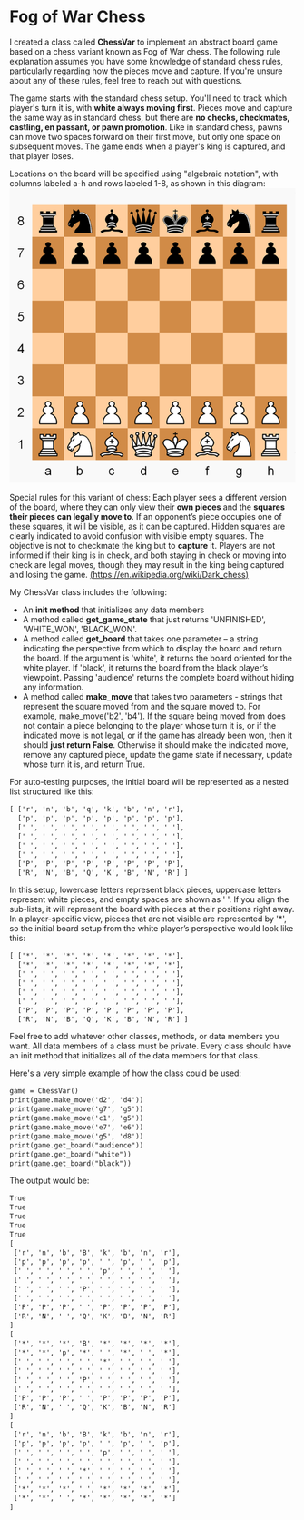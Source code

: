 # Fog of War Chess

I created a class called **ChessVar** to implement an abstract board game based on a chess variant known as Fog of War chess. The following rule explanation assumes you have some knowledge of standard chess rules, particularly regarding how the pieces move and capture. If you're unsure about any of these rules, feel free to reach out with questions.

The game starts with the standard chess setup. You'll need to track which player's turn it is, with **white always moving first**. Pieces move and capture the same way as in standard chess, but there are **no checks, checkmates, castling, en passant, or pawn promotion**. Like in standard chess, pawns can move two spaces forward on their first move, but only one space on subsequent moves. The game ends when a player's king is captured, and that player loses.

Locations on the board will be specified using "algebraic notation", with columns labeled a-h and rows labeled 1-8, as shown in this diagram: ![board](board.png "board")

Special rules for this variant of chess:
Each player sees a different version of the board, where they can only view their **own pieces** and the **squares their pieces can legally move to**. If an opponent’s piece occupies one of these squares, it will be visible, as it can be captured. Hidden squares are clearly indicated to avoid confusion with visible empty squares. The objective is not to checkmate the king but to **capture** it. Players are not informed if their king is in check, and both staying in check or moving into check are legal moves, though they may result in the king being captured and losing the game.
[(https://en.wikipedia.org/wiki/Dark_chess)](https://en.wikipedia.org/wiki/Dark_chess)

My ChessVar class includes the following:
* An **init method** that initializes any data members
* A method called **get_game_state** that just returns 'UNFINISHED', 'WHITE_WON', 'BLACK_WON'. 
* A method called **get_board** that takes one parameter – a string indicating the perspective from which to display the board and return the board. If the argument is 'white', it returns the board oriented for the white player. If 'black', it returns the board from the black player’s viewpoint. Passing 'audience' returns the complete board without hiding any information.
* A method called **make_move** that takes two parameters - strings that represent the square moved from and the square moved to.  For example, make_move('b2', 'b4').  If the square being moved from does not contain a piece belonging to the player whose turn it is, or if the indicated move is not legal, or if the game has already been won, then it should **just return False**.  Otherwise it should make the indicated move, remove any captured piece, update the game state if necessary, update whose turn it is, and return True.

For auto-testing purposes, the initial board will be represented as a nested list structured like this: 
```
[ ['r', 'n', 'b', 'q', 'k', 'b', 'n', 'r'], 
  ['p', 'p', 'p', 'p', 'p', 'p', 'p', 'p'], 
  [' ', ' ', ' ', ' ', ' ', ' ', ' ', ' '], 
  [' ', ' ', ' ', ' ', ' ', ' ', ' ', ' '], 
  [' ', ' ', ' ', ' ', ' ', ' ', ' ', ' '], 
  [' ', ' ', ' ', ' ', ' ', ' ', ' ', ' '], 
  ['P', 'P', 'P', 'P', 'P', 'P', 'P', 'P'], 
  ['R', 'N', 'B', 'Q', 'K', 'B', 'N', 'R'] ]
```

In this setup, lowercase letters represent black pieces, uppercase letters represent white pieces, and empty spaces are shown as ' '. If you align the sub-lists, it will represent the board with pieces at their positions right away. In a player-specific view, pieces that are not visible are represented by '*', so the initial board setup from the white player’s perspective would look like this: 
```
[ ['*', '*', '*', '*', '*', '*', '*', '*'], 
  ['*', '*', '*', '*', '*', '*', '*', '*'], 
  [' ', ' ', ' ', ' ', ' ', ' ', ' ', ' '], 
  [' ', ' ', ' ', ' ', ' ', ' ', ' ', ' '], 
  [' ', ' ', ' ', ' ', ' ', ' ', ' ', ' '], 
  [' ', ' ', ' ', ' ', ' ', ' ', ' ', ' '], 
  ['P', 'P', 'P', 'P', 'P', 'P', 'P', 'P'], 
  ['R', 'N', 'B', 'Q', 'K', 'B', 'N', 'R'] ]
```

Feel free to add whatever other classes, methods, or data members you want.  All data members of a class must be private.  Every class should have an init method that initializes all of the data members for that class.

Here's a very simple example of how the class could be used:
```
game = ChessVar()
print(game.make_move('d2', 'd4'))
print(game.make_move('g7', 'g5'))
print(game.make_move('c1', 'g5'))
print(game.make_move('e7', 'e6'))
print(game.make_move('g5', 'd8'))
print(game.get_board("audience"))
print(game.get_board("white"))
print(game.get_board("black"))
```
The output would be:
```
True
True
True
True
True
[
 ['r', 'n', 'b', 'B', 'k', 'b', 'n', 'r'], 
 ['p', 'p', 'p', 'p', ' ', 'p', ' ', 'p'], 
 [' ', ' ', ' ', ' ', 'p', ' ', ' ', ' '], 
 [' ', ' ', ' ', ' ', ' ', ' ', ' ', ' '], 
 [' ', ' ', ' ', 'P', ' ', ' ', ' ', ' '], 
 [' ', ' ', ' ', ' ', ' ', ' ', ' ', ' '], 
 ['P', 'P', 'P', ' ', 'P', 'P', 'P', 'P'], 
 ['R', 'N', ' ', 'Q', 'K', 'B', 'N', 'R']
]
[
 ['*', '*', '*', 'B', '*', '*', '*', '*'], 
 ['*', '*', 'p', '*', ' ', '*', ' ', '*'], 
 [' ', ' ', ' ', ' ', '*', ' ', ' ', ' '], 
 [' ', ' ', ' ', ' ', ' ', ' ', ' ', ' '], 
 [' ', ' ', ' ', 'P', ' ', ' ', ' ', ' '], 
 [' ', ' ', ' ', ' ', ' ', ' ', ' ', ' '], 
 ['P', 'P', 'P', ' ', 'P', 'P', 'P', 'P'], 
 ['R', 'N', ' ', 'Q', 'K', 'B', 'N', 'R']
]
[
 ['r', 'n', 'b', 'B', 'k', 'b', 'n', 'r'], 
 ['p', 'p', 'p', 'p', ' ', 'p', ' ', 'p'], 
 [' ', ' ', ' ', ' ', 'p', ' ', ' ', ' '], 
 [' ', ' ', ' ', ' ', ' ', ' ', ' ', ' '], 
 [' ', ' ', ' ', '*', ' ', ' ', ' ', ' '], 
 [' ', ' ', ' ', ' ', ' ', ' ', ' ', ' '], 
 ['*', '*', '*', ' ', '*', '*', '*', '*'], 
 ['*', '*', ' ', '*', '*', '*', '*', '*']
]
```



